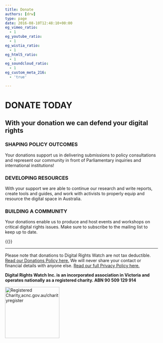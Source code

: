 ```yaml
---
title: Donate
authors: [drw]
type: page
date: 2016-08-10T12:48:10+00:00
eg_vimeo_ratio:
  - 1
eg_youtube_ratio:
  - 1
eg_wistia_ratio:
  - 1
eg_html5_ratio:
  - 1
eg_soundcloud_ratio:
  - 1
eg_custom_meta_216:
  - 'true'

---
```


# DONATE TODAY

## With your donation we can defend your digital rights

### SHAPING POLICY OUTCOMES

Your donations support us in delivering submissions to policy consultations and represent our community in front of Parliamentary inquiries and international institutions!

### DEVELOPING RESOURCES

With your support we are able to continue our research and write reports, create tools and guides, and work with activists to properly equip and resource the digital space in Australia.

### BUILDING A COMMUNITY

Your donations enable us to produce and host events and workshops on critical digital rights issues. Make sure to subscribe to the mailing list to keep up to date.

{{<actionnetwork contentKey="donationForm">}}

---

Please note that donations to Digital Rights Watch are not tax deductible. [Read our Donations Policy here.](/about/donations-policy)
We will never share your contact or financial details with anyone else. [Read our full Privacy Policy here.](/privacy-policy)

**Digital Rights Watch Inc. is an incorporated association in Victoria and operates nationally as a registered charity. ABN 90 509 129 914**

<img loading="lazy" decoding="async" alt="Registered Charity,acnc.gov.au/charityregister" src="/images/ACNC-Registered-Charity-Tick.jpg" width="179" height="169" />
